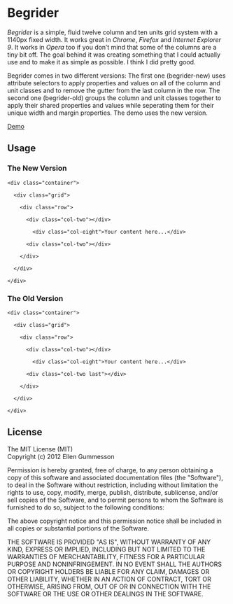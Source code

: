 # Begrider
*Begrider* is a simple, fluid twelve column and ten units grid system with a 1140px fixed width. It works great in *Chrome*, *Firefox* and *Internet Explorer 9*. It works in *Opera* too if you don’t mind that some of the columns are a tiny bit off. The goal behind it was creating something that I could actually use and to make it as simple as possible. I think I did pretty good.

Begrider comes in two different versions: The first one (begrider-new) uses attribute selectors to apply properties and values on all of the column and unit classes and to remove the gutter from the last column in the row. The second one (begrider-old) groups the column and unit classes together to apply their shared properties and values while seperating them for their unique width and margin properties. The demo uses the new version.

[Demo](http://ellengummesson.com/projects/begrider/demo.html "A demo of Begrider")

## Usage

### The New Version

    <div class="container">
    
      <div class="grid">
    
        <div class="row">
    
          <div class="col-two"></div>
    
            <div class="col-eight">Your content here...</div>
    
          <div class="col-two"></div>
    
        </div>
    
      </div>
    
    </div>

### The Old Version

    <div class="container">
    
      <div class="grid">
    
        <div class="row">
    
          <div class="col-two"></div>
    
            <div class="col-eight">Your content here...</div>
    
          <div class="col-two last"></div>
    
        </div>
    
      </div>

    </div>

## License

The MIT License (MIT)   
Copyright (c) 2012 Ellen Gummesson

Permission is hereby granted, free of charge, to any person obtaining a copy of this software and associated documentation files (the "Software"), to deal in the Software without restriction, including without limitation the rights to use, copy, modify, merge, publish, distribute, sublicense, and/or sell copies of the Software, and to permit persons to whom the Software is furnished to do so, subject to the following conditions:

The above copyright notice and this permission notice shall be included in all copies or substantial portions of the Software.

THE SOFTWARE IS PROVIDED "AS IS", WITHOUT WARRANTY OF ANY KIND, EXPRESS OR IMPLIED, INCLUDING BUT NOT LIMITED TO THE WARRANTIES OF MERCHANTABILITY, FITNESS FOR A PARTICULAR PURPOSE AND NONINFRINGEMENT. IN NO EVENT SHALL THE AUTHORS OR COPYRIGHT HOLDERS BE LIABLE FOR ANY CLAIM, DAMAGES OR OTHER LIABILITY, WHETHER IN AN ACTION OF CONTRACT, TORT OR OTHERWISE, ARISING FROM, OUT OF OR IN CONNECTION WITH THE SOFTWARE OR THE USE OR OTHER DEALINGS IN THE SOFTWARE.
